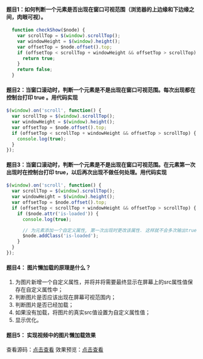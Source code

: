 #### 题目1：如何判断一个元素是否出现在窗口可视范围（浏览器的上边缘和下边缘之间，肉眼可视）。

```javascript
  function checkShow($node) {
    var scrollTop = $(window).scrollTop();
    var windowHeight = $(window).height();
    var offsetTop = $node.offset().top;
    if (offsetTop < scrollTop + windowHeight && offsetTop > scrollTop) {
      return true;
    }
    return false;
  }
```

#### 题目2：当窗口滚动时，判断一个元素是不是出现在窗口可视范围。每次出现都在控制台打印 true 。用代码实现

```javascript
$(window).on('scroll', function() {
  var scrollTop = $(window).scrollTop();
  var windowHeight = $(window).height();
  var offsetTop = $node.offset().top;
  if (offsetTop < scrollTop + windowHeight && offsetTop > scrollTop) {
    console.log(true);
  }
});
```

#### 题目3：当窗口滚动时，判断一个元素是不是出现在窗口可视范围。在元素第一次出现时在控制台打印 true，以后再次出现不做任何处理。用代码实现

```javascript
$(window).on('scroll', function() {
  var scrollTop = $(window).scrollTop();
  var windowHeight = $(window).height();
  var offsetTop = $node.offset().top;
  if (offsetTop < scrollTop + windowHeight && offsetTop > scrollTop) {
    if ($node.attr('is-loaded')) {
      console.log(true);

      // 为元素添加一个自定义属性, 第一次出现时更改该属性. 这样就不会多次输出true
      $node.addClass('is-loaded');
    }
  }
});
```

#### 题目4： 图片懒加载的原理是什么？

1. 为图片新增一个自定义属性，并将并将需要最终显示在屏幕上的src属性值保存在自定义属性中；
2. 判断图片是否应该出现在屏幕可视范围内；
3. 判断图片是否已经加载；
4. 如果没有加载，将图片的真实src值设置为自定义属性值；
5. 显示优化。

#### 题目5： 实现视频中的图片懒加载效果

查看源码：[点击查看](https://github.com/z2x/code-learning/blob/master/web/delay-loading.html)
效果预览：[点击查看](https://z2x.github.io/blog/2018-02/code/delay-loading.html)


